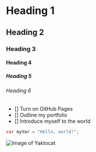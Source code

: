 #        Heading 1
##       Heading 2
###      Heading 3
####     Heading 4
#####    Heading 5
######   Heading 6

- [] Turn on GitHub Pages
- [] Outline my portfolio
- [] Introduce myself to the world

``` C#
var myVar = "Hello, world!";
```


![Image of Yaktocat](https://octodex.github.com/images/yaktocat.png)
